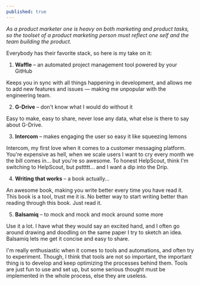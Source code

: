 ```yaml
---
published: true
---
```

_As a product marketer one is heavy on both marketing and product tasks, so the toolset of a product marketing person must reflect one self and the team building the product._

Everybody has their favorite stack, so here is my take on it:

1. **Waffle** – an automated project management tool powered by your GitHub

Keeps you in sync with all things happening in development, and allows me to add new features and issues — making me unpopular with the engineering team. 

2. **G-Drive** – don't know what I would do without it

Easy to make, easy to share, never lose any data, what else is there to say about G-Drive.

3. **Intercom** – makes engaging the user so easy it like squeezing lemons

Intercom, my first love when it comes to a customer messaging platform. You're expensive as hell, when we scale users I want to cry every month we the bill comes in... but you're so awesome. To honest HelpScout, think I'm switching to HelpScout, but psttttt... and I want a dip into the Drip.

4. **Writing that works** – a book actually...

An awesome book, making you write better every time you have read it. This book is a tool, trust me it is. No better way to start writing better than reading through this book. Just read it.

5. **Balsamiq** – to mock and mock and mock around some more

Use it a lot. I have what they would say an excited hand, and I often go around drawing and doodling on the same paper I try to sketch an idea. Balsamiq lets me get it concise and easy to share.

I'm really enthusiastic when it comes to tools and automations, and often try to experiment. Though, I think that tools are not so important, the important thing is to develop and keep optimizing the processes behind them. Tools are just fun to use and set up, but some serious thought must be implemented in the whole process, else they are useless.
